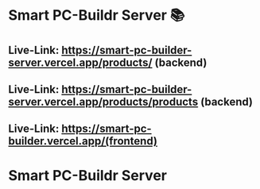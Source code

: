 # Smart PC-Buildr Server 📚

## Live-Link: https://smart-pc-builder-server.vercel.app/products/ (backend)

## Live-Link: https://smart-pc-builder-server.vercel.app/products/products (backend)

## Live-Link: https://smart-pc-builder.vercel.app/(frontend)

# Smart PC-Buildr Server
